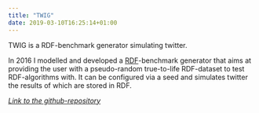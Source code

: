 ```yaml
---
title: "TWIG"
date: 2019-03-10T16:25:14+01:00
---
```


TWIG is a RDF-benchmark generator simulating twitter.

<!--more-->

In 2016 I modelled and developed a [RDF](https://en.wikipedia.org/wiki/Resource_Description_Framework)-benchmark generator that aims at providing the user with a pseudo-random true-to-life RDF-dataset to test RDF-algorithms with.
It can be configured via a seed and simulates twitter the results of which are stored in RDF.

[*Link to the github-repository*](https://github.com/dice-group/TWIG)
